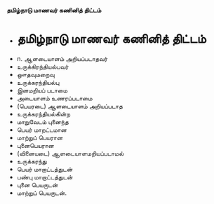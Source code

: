 **தமிழ்நாடு மாணவர் கணினித் திட்டம்**
- # தமிழ்நாடு மாணவர் கணினித் திட்டம்
- n. ஆளடையாளம் அறியப்படாதவர்
- உருக்கிரந்தியல்பவர்
- ஔதவுமறைவு
- உருக்கரந்தியல்பு
- இனமறியப் படாமை
- அடையாளம் உணரப்படாமை
- (பெயரடை) ஆளடையாளம் அறியப்படாத
- உருக்கரந்தியல்கின்ற
- மாறுவேடம் புனைந்த
- பெயர் மாறட்டமான
- மாற்றுப் பெயரான
- புனைபெயரான
- (வினையடை) ஆளடையாளமறியப்படாமல்
- உருக்கரந்து
- பெயர் மாறாட்டத்துடன்
- பண்பு மாறாட்டத்துடன்
- புனை பெயருடன்
- மாற்றுப் பெயருடன்.

